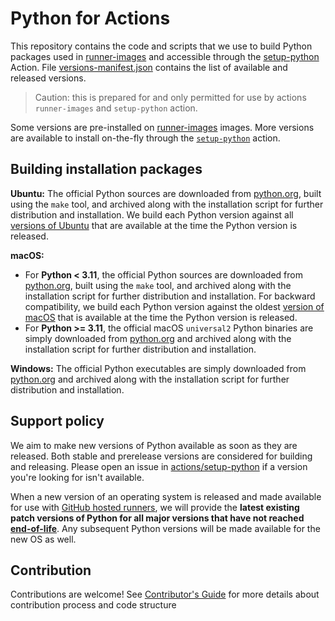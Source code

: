 # Python for Actions
This repository contains the code and scripts that we use to build Python packages used in [runner-images](https://github.com/actions/runner-images) and accessible through the [setup-python](https://github.com/actions/setup-python) Action.
File [versions-manifest.json](./versions-manifest.json) contains the list of available and released versions.

> Caution: this is prepared for and only permitted for use by actions `runner-images` and `setup-python` action.

Some versions are pre-installed on [runner-images](https://github.com/actions/runner-images) images.
More versions are available to install on-the-fly through the [`setup-python`](https://github.com/actions/setup-python) action.

## Building installation packages
**Ubuntu:** The official Python sources are downloaded from [python.org](https://www.python.org/ftp/python/), built using the `make` tool, and archived along with the installation script for further distribution and installation. We build each Python version against all [versions of Ubuntu](https://docs.github.com/en/actions/using-github-hosted-runners/about-github-hosted-runners#supported-runners-and-hardware-resources) that are available at the time the Python version is released.

**macOS:** 
- For **Python < 3.11**, the official Python sources are downloaded from [python.org](https://www.python.org/ftp/python/), built using the `make` tool, and archived along with the installation script for further distribution and installation.  For backward compatibility, we build each Python version against the oldest [version of macOS](https://docs.github.com/en/actions/using-github-hosted-runners/about-github-hosted-runners#supported-runners-and-hardware-resources) that is available at the time the Python version is released.
- For **Python >= 3.11**, the official macOS `universal2` Python binaries are simply downloaded from [python.org](https://www.python.org/ftp/python/) and archived along with the installation script for further distribution and installation.

**Windows:** The official Python executables are simply downloaded from [python.org](https://www.python.org/ftp/python/) and archived along with the installation script for further distribution and installation.

## Support policy
We aim to make new versions of Python available as soon as they are released. Both stable and prerelease versions are considered for building and releasing. Please open an issue in [actions/setup-python](https://github.com/actions/setup-python) if a version you're looking for isn't available.

When a new version of an operating system is released and made available for use with [GitHub hosted runners](https://docs.github.com/en/actions/using-github-hosted-runners/about-github-hosted-runners#supported-runners-and-hardware-resources), we will provide the **latest existing patch versions of Python for all major versions that have not reached [end-of-life](https://devguide.python.org/versions/)**.  Any subsequent Python versions will be made available for the new OS as well.

## Contribution
Contributions are welcome! See [Contributor's Guide](./CONTRIBUTING.md) for more details about contribution process and code structure
